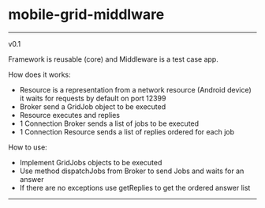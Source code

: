 # mobile-grid-middlware
_____________________________________________________________________________
v0.1

Framework is reusable (core) and Middleware is a test case app.

How does it works:
- Resource is a representation from a network resource (Android device) it waits for requests by default on port 12399
- Broker send a GridJob object to be executed
- Resource executes and replies
- 1 Connection Broker sends a list of jobs to be executed
- 1 Connection Resource sends a list of replies ordered for each job


How to use:
- Implement GridJobs objects to be executed
- Use method dispatchJobs from Broker to send Jobs and waits for an answer
- If there are no exceptions use getReplies to get the ordered answer list
_____________________________________________________________________________
